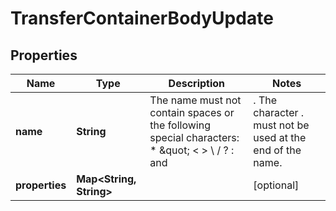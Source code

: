 
# TransferContainerBodyUpdate

## Properties
Name | Type | Description | Notes
------------ | ------------- | ------------- | -------------
**name** | **String** | The name must not contain spaces or the following special characters: * \&quot; &lt; &gt; \\ / ? : and |. The character . must not be used at the end of the name.  |  [optional]
**properties** | **Map&lt;String, String&gt;** |  |  [optional]



